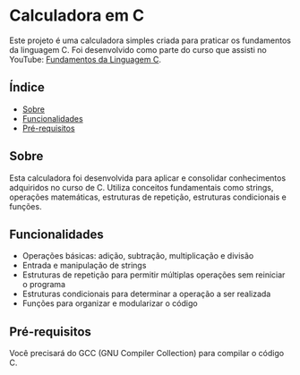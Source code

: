 # Calculadora em C

Este projeto é uma calculadora simples criada para praticar os fundamentos da linguagem C. Foi desenvolvido como parte do curso que assisti no YouTube: [Fundamentos da Linguagem C](https://www.youtube.com/watch?v=2w8GYzBjNj8&list=PLpaKFn4Q4GMOBAeqC1S5_Fna_Y5XaOQS2).

## Índice

- [Sobre](#sobre)
- [Funcionalidades](#funcionalidades)
- [Pré-requisitos](#pré-requisitos)

## Sobre

Esta calculadora foi desenvolvida para aplicar e consolidar conhecimentos adquiridos no curso de C. Utiliza conceitos fundamentais como strings, operações matemáticas, estruturas de repetição, estruturas condicionais e funções.

## Funcionalidades

- Operações básicas: adição, subtração, multiplicação e divisão
- Entrada e manipulação de strings
- Estruturas de repetição para permitir múltiplas operações sem reiniciar o programa
- Estruturas condicionais para determinar a operação a ser realizada
- Funções para organizar e modularizar o código

## Pré-requisitos

Você precisará do GCC (GNU Compiler Collection) para compilar o código C. 


